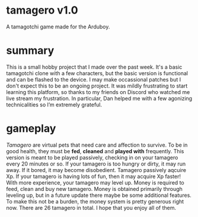 # tamagero v1.0
A tamagotchi game made for the Arduboy.

# summary
This is a small hobby project that I made over the past week. It's a basic tamagotchi clone with a few characters, but the basic version is functional and can be flashed to the device. I may make occassional patches but I don't expect this to be an ongoing project.
It was mildly frustrating to start learning this platform, so thanks to my friends on Discord who watched me live stream my frustration. In particular, Dan helped me with a few agonizing technicalities so I’m extremely grateful.

# gameplay
*Tamagero* are virtual pets that need care and affection to survive. To be in good health, they must be **fed**, **cleaned** and **played with** frequently. This version is meant to be played passively, checking in on your tamagero every 20 minutes or so. If your tamagero is too hungry or dirty, it may run away. If it bored, it may become disobedient. 
Tamagero passively aqcuire Xp. If your tamagero is having lots of fun, then it may acquire Xp faster! With more experience, your tamagero may level up.
Money is required to feed, clean and buy new tamagero. Money is obtained primarily through leveling up, but in a future update there maybe be some additional features. To make this not be a burden, the money system is pretty generous right now.
There are 26 tamagero in total. I hope that you enjoy all of them.

